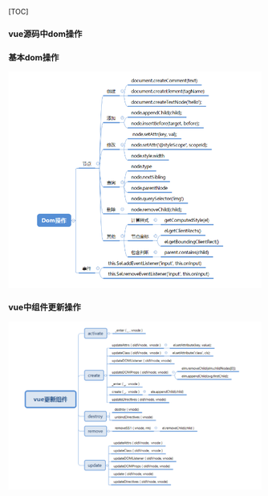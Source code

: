 [TOC]

### vue源码中dom操作

### 基本dom操作
![基本Dom操作](../../images/broswer/基本Dom操作.png)

### vue中组件更新操作

![vue更新组件操作](../../images/vue/vue更新组件操作.png)
